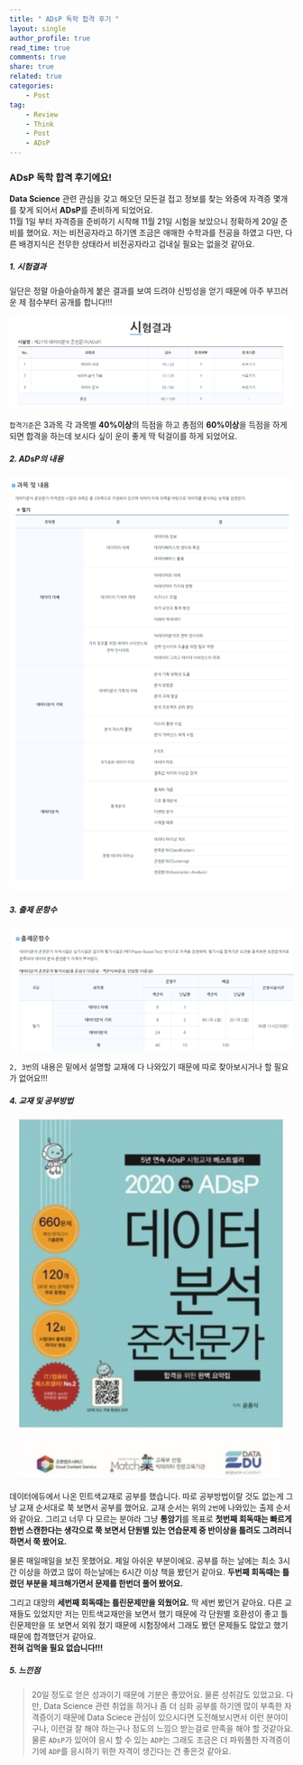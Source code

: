 ```yaml
---
title: " ADsP 독학 합격 후기 "
layout: single
author_profile: true
read_time: true
comments: true
share: true
related: true
categories:
    - Post
tag:
    - Review
    - Think
    - Post
    - ADsP
---
```

  
### ADsP 독학 합격 후기에요!

**Data Science** 관련 관심을 갖고 해오던 모든걸 접고 정보를 찾는 와중에 자격증 몇개를 찾게 되어서 **ADsP**를 준비하게 되었어요.  
11월 1일 부터 자격증을 준비하기 시작해 11월 21일 시험을 보았으니 정확하게 20일 준비를 했어요. 저는 비전공자라고 하기엔 조금은 애매한 수학과를 전공을 하였고 다만, 다른 배경지식은 전무한 상태라서 비전공자라고 겁내실 필요는 없을것 같아요.  
  
##### 1. 시험결과  
일단은 정말 아슬아슬하게 붙은 결과를 보여 드려야 신빙성을 얻기 때문에 아주 부끄러운 제 점수부터 공개를 합니다!!!  

<p align="center">
  <img src="/assets/img/post/adsp1.PNG" alt="ADsP"/>
</p> 

`합격기준`은 3과목 각 과목별 **40%이상**의 득점을 하고 총점의 **60%이상**을 득점을 하게되면 합격을 하는데 보시다 싶이 운이 좋게 딱 턱걸이를 하게 되었어요.  

##### 2. ADsP의 내용
<p align="center">
  <img src="/assets/img/post/adsp2.PNG" alt="ADsP"/>
</p>  

##### 3. 출제 문항수
<p align="center">
  <img src="/assets/img/post/adsp3.png" alt="ADsP"/>
</p>

`2, 3번`의 내용은 밑에서 설명할 교재에 다 나와있기 때문에 따로 찾아보시거나 할 필요가 없어요!!!  

##### 4. 교재 및 공부방법
<p align="center">
  <img src="/assets/img/post/adsp4.png" alt="ADsP"/>
</p>  

데이터에듀에서 나온 민트색교재로 공부를 했습니다. 따로 공부방법이랄 것도 없는게 그냥 교재 순서대로 쭉 보면서 공부를 했어요. 교재 순서는 위의 `2번`에 나와있는 출제 순서와 같아요. 그리고 너무 다 모르는 분야라 그냥 **통암기**를 목표로 **첫번째 회독때는 빠르게 한번 스캔한다는 생각으로 쭉 보면서 단원별 있는 연습문제 중 반이상을 틀려도 그려러니 하면서 쭉 봤어요.**  

물론 매일매일을 보진 못했어요. 제일 아쉬운 부분이에요. 공부를 하는 날에는 최소 3시간 이상을 하였고 많이 하는날에는 6시간 이상 책을 봤던거 같아요. **두번째 회독때는 틀렸던 부분을 체크해가면서 문제를 한번더 풀어 봤어요.**  

그리고 대망의 **세번째 회독때는 틀린문제만을 외웠어요.** 딱 세번 봤던거 같아요. 다른 교재들도 있었지만 저는 민트색교재만을 보면서 했기 때문에 각 단원별 호환성이 좋고 틀린문제만을 또 보면서 외워 졌기 때문에 시험장에서 그래도 봤던 문제들도 많았고 했기 때문에 합격했던거 같아요.  
**전혀 겁먹을 필요 없습니다!!!**

##### 5. 느낀점 

> 20일 정도로 얻은 성과이기 때문에 기분은 좋았어요. 물론 성취감도 있었고요. 다만, Data Science 관련 취업을 하거나 좀 더 심화 공부를 하기엔 많이 부족한 자격증이기 때문에 Data Sciece 관심이 있으시다면 도전해보시면서 이런 분야이구나, 이런걸 잘 해야 하는구나 정도의 느낌으 받는걸로 만족을 해야 할 것같아요. 물론 `ADsP`가 있어야 응시 할 수 있는 `ADP`는 그래도 조금은 더 파워풀한 자격증이기에 `ADP`를 응시하기 위한 자격이 생긴다는 건 좋은것 같아요.